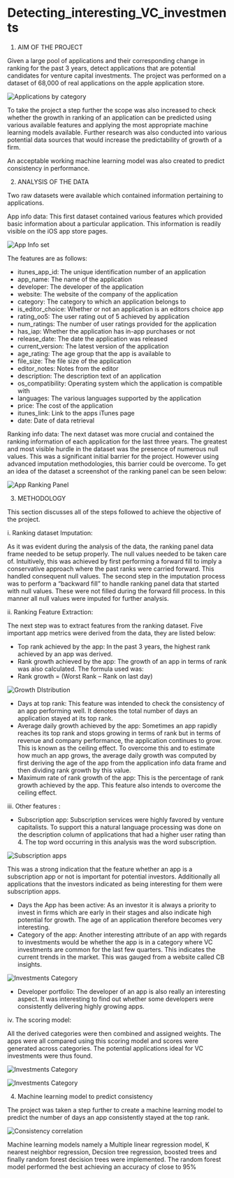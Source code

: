 # Detecting_interesting_VC_investments
1.	AIM OF THE PROJECT

Given a large pool of applications and their corresponding change in ranking for the past 3 years, detect applications that are potential candidates for venture capital investments.
The project was performed on a dataset of 68,000 of real applications on the apple application store. 

![Applications by category](/images/appcat.png)

To take the project a step further the scope was also increased to check whether the growth in ranking of an application can be predicted using various available features and applying the most appropriate machine learning models available.
Further research was also conducted into various potential data sources that would increase the predictability of growth of a firm.

An acceptable working machine learning model was also created to predict consistency in performance.

2.	ANALYSIS OF THE DATA

Two raw datasets were available which contained information pertaining to applications. 

App info data: 
This first dataset contained various features which provided basic information about a particular application. This information is readily visible on the iOS app store pages. 

![App Info set](/images/app%20info.png)


The features are as follows:
*	itunes_app_id: The unique identification number of an application
*	app_name: The name of the application
*	developer: The developer of the application
*	website:  The website of the company of the application 
*	category: The category to which an application belongs to
*	is_editor_choice:  Whether or not an application is an editors choice app
*	rating_oo5: The user rating out of 5 achieved by application
*	num_ratings: The number of user ratings provided for the application
*	has_iap: Whether the application has in-app purchases or not
*	release_date: The date the application was released
*	current_version: The latest version of the application
*	age_rating: The age group that the app is available to
*	file_size: The file size of the application
*	editor_notes: Notes from the editor
*	description:  The description text of an application
*	os_compatibility: Operating system which the application is compatible with
*	languages: The various languages supported by the application
*	price: The cost of the application
*	itunes_link: Link to the apps iTunes page
*	date: Date of data retrieval
 
Ranking info data: 
The next dataset was more crucial and contained the ranking information of each application for the last three years. The greatest and most visible hurdle in the dataset was the presence of numerous null values. This was a significant initial barrier for the project.
However using advanced imputation methodologies, this barrier could be overcome. To get an idea of the dataset a screenshot of the ranking panel can be seen below:

![App Ranking Panel](/images/ranking.png)

 



3.	METHODOLOGY

This section discusses all of the steps followed to achieve the objective of the project.


i.	Ranking dataset Imputation: 

As it was evident during the analysis of the data, the ranking panel data frame needed to be setup properly. The null values needed to be taken care of.
Intuitively, this was achieved by first performing a forward fill to imply a conservative approach where the past ranks were carried forward. This handled consequent null values. The second step in the imputation process was to perform a “backward fill” to handle ranking panel data that started with null values. These were not filled during the forward fill process.
In this manner all null values were imputed for further analysis.


ii.	Ranking Feature Extraction:

The next step was to extract features from the ranking dataset. 
Five important app metrics were derived from the data, they are listed below:
*	Top rank achieved by the app: In the past 3 years, the highest rank achieved by an app was derived.
*	Rank growth achieved by the app: The growth of an app in terms of rank was also calculated. The formula used was:
*	Rank growth = (Worst Rank – Rank on last day)

![Growth DIstribution](/images/Growth_dist.png)


*	Days at top rank: This feature was intended to check the consistency of an app performing well. It denotes the total number of days an application stayed at its top rank.
*	Average daily growth achieved by the app: Sometimes an app rapidly reaches its top rank and stops growing in terms of rank but in terms of revenue and company performance, the application continues to grow. This is known as the ceiling effect. To overcome this and to estimate how much an app grows, the average daily growth was computed by first deriving the age of the app from the application info data frame and then dividing rank growth by this value.
*	Maximum rate of rank growth of the app: This is the percentage of rank growth achieved by the app. This feature also intends to overcome the ceiling effect.

iii.	Other features :

*	Subscription app: Subscription services were highly favored by venture capitalists. To support this a natural language processing was done on the description column of applications that had a higher user rating than 4. The top word occurring in this analysis was the word subscription. 

![Subscription apps](/images/Subscription_imp.png)


This was a strong indication that the feature whether an app is a subscription app or not is important for potential investors. Additionally all applications that the investors indicated as being interesting for them were subscription apps.

*	Days the App has been active: As an investor it is always a priority to invest in firms which are early in their stages and also indicate high potential for growth. The age of an application therefore becomes very interesting.
*	Category of the app: Another interesting attribute of an app with regards to investments would be whether the app is in a category where VC investments are common for the last few quarters. This indicates the current trends in the market. This was gauged from a website called CB insights.

![Investments Category](/images/Investments.png)


*	Developer portfolio: The developer of an app is also really an interesting aspect. It was interesting to find out whether some developers were consistently delivering highly growing apps.



iv.	The scoring model:

All the derived categories were then combined and assigned weights. The apps were all compared using this scoring model and scores were generated across categories. The potential applications ideal for VC investments were thus found.

![Investments Category](/images/Scoring_model.png)

![Investments Category](/images/Results.png)

4. Machine learning model to predict consistency

The project was taken a step further to create a machine learning model to predict the number of days an app consistently stayed at the top rank. 



![Consistency correlation](/images/trd.png)

Machine learning models namely a Multiple linear regression model, K nearest neighbor regression, Decsion tree regression, boosted trees and finally random forest decision trees were implemented. The random forest model performed the best achieving an accuracy of close to 95%


